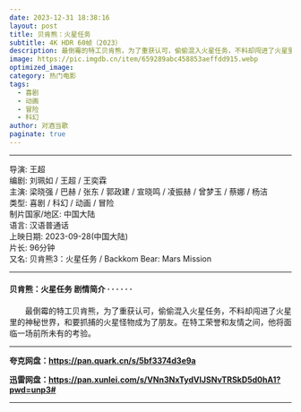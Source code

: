 ```yaml
---
date: 2023-12-31 18:38:16
layout: post
title: 贝肯熊：火星任务
subtitle: 4K HDR 60帧（2023）
description: 最倒霉的特工贝肯熊，为了重获认可，偷偷混入火星任务，不料却闯进了火星里的神秘世界，和要抓捕的火星怪物成为了朋友。在特工荣誉和友情之间，他将面临一场前所未有的考验...
image: https://pic.imgdb.cn/item/659289abc458853aeffdd915.webp
optimized_image: 
category: 热门电影
tags:
  - 喜剧
  - 动画
  - 冒险
  - 科幻
author: 对酒当歌
paginate: true
---
```


---

导演: 王超  
编剧: 刘珮如 / 王超 / 王奕霖  
主演: 梁晓强 / 巴赫 / 张东 / 郭政建 / 宣晓鸣 / 凌振赫 / 曾梦玉 / 蔡娜 / 杨洁  
类型: 喜剧 / 科幻 / 动画 / 冒险  
制片国家/地区: 中国大陆  
语言: 汉语普通话  
上映日期: 2023-09-28(中国大陆)  
片长: 96分钟  
又名: 贝肯熊3：火星任务 / Backkom Bear: Mars Mission  

---

#### 贝肯熊：火星任务 剧情简介 · · · · · ·

　　最倒霉的特工贝肯熊，为了重获认可，偷偷混入火星任务，不料却闯进了火星里的神秘世界，和要抓捕的火星怪物成为了朋友。在特工荣誉和友情之间，他将面临一场前所未有的考验。

---

**夸克网盘：<https://pan.quark.cn/s/5bf3374d3e9a>**

**迅雷网盘：<https://pan.xunlei.com/s/VNn3NxTydVlJSNvTRSkD5d0hA1?pwd=unp3#>**

---
